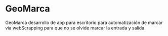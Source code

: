 # GeoMarca
GeoMarca desarrollo de app para escritorio para automatización de marcar via webScrapping para que no se olvide marcar la entrada y salida
